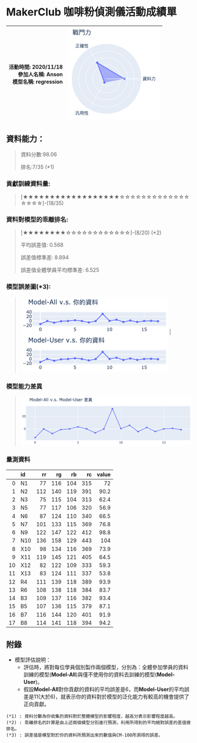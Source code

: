 # MakerClub 咖啡粉偵測儀活動成績單 
| 活動時間: 2020/11/18<br>參加人名稱: **Anson**<br>模型名稱: **regression** | ![](000.png) |
|-----:|-------------:|
## 資料能力：
> 資料分數:98.06
>
> 排名:7/35 (*1)
### 貢獻訓練資料量:
> 	[★★★★★★★★★★★★★★★★★★☆☆☆☆☆☆☆☆☆☆☆☆☆☆☆☆☆]-(18/35)
### 資料對模型的乖離排名:
> 	[★★★★★★★★☆☆☆☆☆☆☆☆☆☆☆☆]-(8/20) (*2)
>
> 	平均誤差值: 0.568
>
> 	誤差值標準差: 8.894
>
> 	誤差值全體學員平均標準差: 6.525
### 模型誤差圖(*3):
> ![001](001.png)	|![002](002.png)
### 模型能力差異
> ![003](003.png)
### 量測資料
|    | id   |   rr |   rg |   rb |   rc |   value |
|---:|:-----|-----:|-----:|-----:|-----:|--------:|
|  0 | N1   |   77 |  116 |  104 |  315 |    72   |
|  1 | N2   |  112 |  140 |  119 |  391 |    90.2 |
|  2 | N3   |   75 |  115 |  104 |  313 |    62.4 |
|  3 | N5   |   77 |  117 |  106 |  320 |    56.9 |
|  4 | N6   |   87 |  124 |  110 |  340 |    66.5 |
|  5 | N7   |  101 |  133 |  115 |  369 |    76.8 |
|  6 | N9   |  122 |  147 |  122 |  412 |    98.8 |
|  7 | N10  |  136 |  158 |  129 |  443 |   104   |
|  8 | X10  |   98 |  134 |  116 |  369 |    73.9 |
|  9 | X11  |  119 |  145 |  121 |  405 |    64.5 |
| 10 | X12  |   82 |  122 |  109 |  333 |    59.3 |
| 11 | X13  |   83 |  124 |  111 |  337 |    53.8 |
| 12 | R4   |  111 |  139 |  118 |  389 |    93.9 |
| 13 | R6   |  108 |  138 |  118 |  384 |    83.7 |
| 14 | B3   |  109 |  137 |  116 |  382 |    93.4 |
| 15 | B5   |  107 |  136 |  115 |  379 |    87.1 |
| 16 | B7   |  116 |  144 |  120 |  401 |    91.9 |
| 17 | B8   |  114 |  141 |  118 |  394 |    94.2 |
## 附錄
* 模型評估說明：
  - 評估時，將對每位學員個別製作兩個模型，分別為：全體參加學員的資料訓練的模型(**Model-All**)與僅不使用你的資料去訓練的模型(**Model-User**)。
  - 假設**Model-All**對你貢獻的資料的平均誤差是6，而**Model-User**的平均誤差是11(大於6)，就表示你的資料對於模型的泛化能力有較高的機會提供了正向貢獻。
```
(*1) : 資料分數為你收集的資料對於整體模型的影響程度，越高分表示影響程度越高。
(*2) : 乖離排名的計算是由上述兩個模型分別進行預測，利用所得到的平均絕對誤差的差值做排名。
(*3) : 誤差值是模型對於你的資料所預測出來的數值與CM-100所測得的誤差。
```
